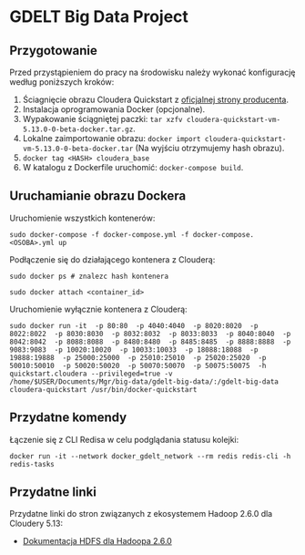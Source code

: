 # GDELT Big Data Project

## Przygotowanie
Przed przystąpieniem do pracy na środowisku należy wykonać konfigurację według poniższych kroków:
1. Ściagnięcie obrazu Cloudera Quickstart z [oficjalnej strony producenta](https://www.cloudera.com/downloads/quickstart_vms/5-13.html).
2. Instalacja oprogramowania Docker (opcjonalne). 
3. Wypakowanie ściągniętej paczki: `tar xzfv cloudera-quickstart-vm-5.13.0-0-beta-docker.tar.gz`.
4. Lokalne zaimportowanie obrazu: `docker import cloudera-quickstart-vm-5.13.0-0-beta-docker.tar` (Na wyjściu otrzymujemy hash obrazu).
5. `docker tag <HASH> cloudera_base`
6. W katalogu z Dockerfile uruchomić: `docker-compose build`.

## Uruchamianie obrazu Dockera
Uruchomienie wszystkich kontenerów:
```
sudo docker-compose -f docker-compose.yml -f docker-compose.<OSOBA>.yml up
```

Podłączenie się do działającego kontenera z Clouderą:
```
sudo docker ps # znalezc hash kontenera
```

```
sudo docker attach <container_id>
```

Uruchomienie wyłącznie kontenera z Clouderą:
```
sudo docker run -it  -p 80:80  -p 4040:4040  -p 8020:8020  -p 8022:8022  -p 8030:8030  -p 8032:8032  -p 8033:8033  -p 8040:8040  -p 8042:8042  -p 8088:8088  -p 8480:8480  -p 8485:8485  -p 8888:8888  -p 9083:9083  -p 10020:10020  -p 10033:10033  -p 18088:18088  -p 19888:19888  -p 25000:25000  -p 25010:25010  -p 25020:25020  -p 50010:50010  -p 50020:50020  -p 50070:50070  -p 50075:50075  -h quickstart.cloudera --privileged=true -v /home/$USER/Documents/Mgr/big-data/gdelt-big-data/:/gdelt-big-data  cloudera-quickstart /usr/bin/docker-quickstart
```

## Przydatne komendy
Łączenie się z CLI Redisa w celu podglądania statusu kolejki:
```
docker run -it --network docker_gdelt_network --rm redis redis-cli -h redis-tasks
```

## Przydatne linki
Przydatne linki do stron związanych z ekosystemem Hadoop 2.6.0 dla Cloudery 5.13:
* [Dokumentacja HDFS dla Hadoopa 2.6.0](https://hadoop.apache.org/docs/r2.6.0/hadoop-project-dist/hadoop-common/FileSystemShell.html)
